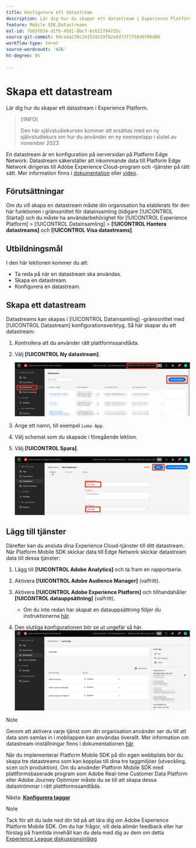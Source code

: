 ```yaml
---
title: Konfigurera ett datastream
description: Lär dig hur du skapar ett datastream i Experience Platform.
feature: Mobile SDK,Datastreams
exl-id: 7b83f834-d1fb-45d1-8bcf-bc621f94725c
source-git-commit: 94ca4a238c241518219fb2e8d73f775836f86d86
workflow-type: tm+mt
source-wordcount: '426'
ht-degree: 0%

---
```


# Skapa ett datastream

Lär dig hur du skapar ett datastream i Experience Platform.

>[!INFO]
>
> Den här självstudiekursen kommer att ersättas med en ny självstudiekurs om hur du använder en ny exempelapp i slutet av november 2023

En datastream är en konfiguration på serversidan på Platform Edge Network.  Datastream säkerställer att inkommande data till Platform Edge Network dirigeras till Adobe Experience Cloud-program och -tjänster på rätt sätt. Mer information finns i [dokumentation](https://experienceleague.adobe.com/docs/experience-platform/edge/fundamentals/datastreams.html) eller [video](https://experienceleague.adobe.com/docs/platform-learn/data-collection/edge-network/configure-datastreams.html).

## Förutsättningar

Om du vill skapa en datastream måste din organisation ha etablerats för den här funktionen i gränssnittet för datainsamling (tidigare [!UICONTROL Starta]) och du måste ha användarbehörighet för [!UICONTROL Experience Platform] > [!UICONTROL Datainsamling] > **[!UICONTROL Hantera datastreams]** och **[!UICONTROL Visa datastreams]**.

## Utbildningsmål

I den här lektionen kommer du att:

* Ta reda på när en datastream ska användas.
* Skapa en datastream.
* Konfigurera en datastream.

## Skapa ett datastream

Datastreams kan skapas i [!UICONTROL Datainsamling] -gränssnittet med [!UICONTROL Datastream] konfigurationsverktyg. Så här skapar du ett datastream:

1. Kontrollera att du använder rätt plattformssandlåda.
1. Välj **[!UICONTROL Ny datastream]**.

   ![datastreams - startsida](assets/mobile-datastream-new.png)

1. Ange ett namn, till exempel `Luma App`.
1. Välj schemat som du skapade i föregående lektion.
1. Välj **[!UICONTROL Spara]**.

   ![nya datastreams](assets/mobile-datastream-name.png)


## Lägg till tjänster

Därefter kan du ansluta dina Experience Cloud-tjänster till ditt datastream. När Platform Mobile SDK skickar data till Edge Network skickar datastream data till dessa tjänster:

1. Lägg till **[!UICONTROL Adobe Analytics]** och ta fram en rapportserie.

1. Aktivera **[!UICONTROL Adobe Audience Manager]** (valfritt).

1. Aktivera **[!UICONTROL Adobe Experience Platform]** och tillhandahåller **[!UICONTROL datauppsättning]** (valfritt).
   * Om du inte redan har skapat en datauppsättning följer du instruktionerna [här](platform.md).

1. Den slutliga konfigurationen bör se ut ungefär så här.
   ![datastream-inställningar](assets/mobile-datastream-settings.png)


>[!NOTE]
>
>Genom att aktivera varje tjänst som din organisation använder ser du till att data som samlas in i mobilappen kan användas överallt. Mer information om datastream-inställningar finns i dokumentationen [här](https://experienceleague.adobe.com/docs/experience-platform/edge/fundamentals/datastreams.html#adobe-experience-platform-settings).

När du implementerar Platform Mobile SDK på din egen webbplats bör du skapa tre datastreams som kan kopplas till dina tre taggmiljöer (utveckling, scen och produktion). Om du använder Platform Mobile SDK med plattformsbaserade program som Adobe Real-time Customer Data Platform eller Adobe Journey Optimizer måste du se till att skapa dessa dataströmmar i rätt plattformssandlåda.

Nästa: **[Konfigurera taggar](configure-tags.md)**

>[!NOTE]
>
>Tack för att du lade ned din tid på att lära dig om Adobe Experience Platform Mobile SDK. Om du har frågor, vill dela allmän feedback eller har förslag på framtida innehåll kan du dela med dig av dem om detta [Experience League diskussionsinlägg](https://experienceleaguecommunities.adobe.com/t5/adobe-experience-platform-launch/tutorial-discussion-implement-adobe-experience-cloud-in-mobile/td-p/443796)
